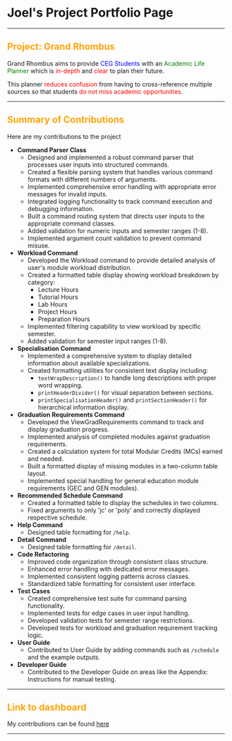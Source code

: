# Joel's Project Portfolio Page

---
<h2>
<span style="color:orange;">Project: Grand Rhombus</span>
</h2>
Grand Rhombus aims to provide <span style="color:blue;">CEG Students</span> with an 
<span style="color:green;">Academic Life Planner</span> which is <span style="color:red;"> in-depth 
</span> and <span style="color:red;"> clear </span> to plan their future.

This planner <span style="color:red;">reduces confusion</span> from having to cross-reference multiple sources
so that students <span style="color:red;">do not miss academic opportunities</span>.

---

<h2>
<span style="color:orange;">Summary of Contributions</span>
</h2>

Here are my contributions to the project

- **Command Parser Class**
  - Designed and implemented a robust command parser that processes user inputs into structured commands.
  - Created a flexible parsing system that handles various command formats with different numbers of arguments.
  - Implemented comprehensive error handling with appropriate error messages for invalid inputs.
  - Integrated logging functionality to track command execution and debugging information.
  - Built a command routing system that directs user inputs to the appropriate command classes.
  - Added validation for numeric inputs and semester ranges (1-8).
  - Implemented argument count validation to prevent command misuse.
- **Workload Command**
  - Developed the Workload command to provide detailed analysis of user's module workload distribution.
  - Created a formatted table display showing workload breakdown by category:
    - Lecture Hours
    - Tutorial Hours
    - Lab Hours
    - Project Hours
    - Preparation Hours
  - Implemented filtering capability to view workload by specific semester.
  - Added validation for semester input ranges (1-8).
- **Specialisation Command**
  - Implemented a comprehensive system to display detailed information about available specializations.
  - Created formatting utilities for consistent text display including:
    - `textWrapDescription()` to handle long descriptions with proper word wrapping.
    - `printHeaderDivider()` for visual separation between sections.
    - `printSpecialisationHeader()` and `printSectionHeader()` for hierarchical information display.
- **Graduation Requirements Command**
  - Developed the ViewGradRequirements command to track and display graduation progress.
  - Implemented analysis of completed modules against graduation requirements.
  - Created a calculation system for total Modular Credits (MCs) earned and needed.
  - Built a formatted display of missing modules in a two-column table layout.
  - Implemented special handling for general education module requirements (GEC and GEN modules).
- **Recommended Schedule Command**
  - Created a formatted table to display the schedules in two columns.
  - Fixed arguments to only 'jc' or 'poly' and correctly displayed respective schedule.
- **Help Command**
  - Designed table formatting for `/help`.
- **Detail Command**
  - Designed table formatting for `/detail`.
- **Code Refactoring**
  - Improved code organization through consistent class structure.
  - Enhanced error handling with dedicated error messages.
  - Implemented consistent logging patterns across classes.
  - Standardized table formatting for consistent user interface.
- **Test Cases**
  - Created comprehensive test suite for command parsing functionality.
  - Implemented tests for edge cases in user input handling.
  - Developed validation tests for semester range restrictions.
  - Developed tests for workload and graduation requirement tracking logic.
- **User Guide**
  - Contributed to User Guide by adding commands such as `/schedule` and the example outputs.
- **Developer Guide**
  - Contributed to the Developer Guide on areas like the Appendix: Instructions for manual testing.

---

<h2>
<span style="color:orange;">Link to dashboard</span>
</h2>

My contributions can be found
[here](https://nus-cs2113-ay2425s2.github.io/tp-dashboard/?search=itsjoelha&breakdown=true)

---